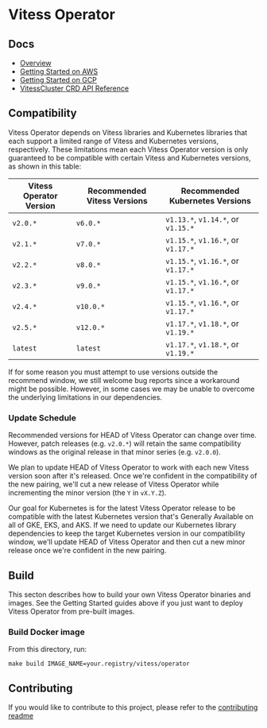 # Vitess Operator

## Docs

- [Overview](docs/)
- [Getting Started on AWS](docs/aws-quickstart.md)
- [Getting Started on GCP](docs/gcp-quickstart.md)
- [VitessCluster CRD API Reference](docs/api.md)

## Compatibility

Vitess Operator depends on Vitess libraries and Kubernetes libraries that
each support a limited range of Vitess and Kubernetes versions, respectively.
These limitations mean each Vitess Operator version is only guaranteed to be
compatible with certain Vitess and Kubernetes versions, as shown in this table:

Vitess Operator Version | Recommended Vitess Versions | Recommended Kubernetes Versions
--- | --- | ---
`v2.0.*` | `v6.0.*`  | `v1.13.*`, `v1.14.*`, or `v1.15.*`
`v2.1.*` | `v7.0.*`  | `v1.15.*`, `v1.16.*`, or `v1.17.*`
`v2.2.*` | `v8.0.*`  | `v1.15.*`, `v1.16.*`, or `v1.17.*`
`v2.3.*` | `v9.0.*`  | `v1.15.*`, `v1.16.*`, or `v1.17.*`
`v2.4.*` | `v10.0.*` | `v1.15.*`, `v1.16.*`, or `v1.17.*`
`v2.5.*` | `v12.0.*` | `v1.17.*`, `v1.18.*`, or `v1.19.*`
`latest` | `latest`  | `v1.17.*`, `v1.18.*`, or `v1.19.*`

If for some reason you must attempt to use versions outside the recommend
window, we still welcome bug reports since a workaround might be possible.
However, in some cases we may be unable to overcome the underlying limitations
in our dependencies.

### Update Schedule

Recommended versions for HEAD of Vitess Operator can change over time.
However, patch releases (e.g. `v2.0.*`) will retain the same compatibility windows
as the original release in that minor series (e.g. `v2.0.0`).

We plan to update HEAD of Vitess Operator to work with each new Vitess version
soon after it's released. Once we're confident in the compatibility of the new
pairing, we'll cut a new release of Vitess Operator while incrementing the minor
version (the `Y` in `vX.Y.Z`).

Our goal for Kubernetes is for the latest Vitess Operator release to be
compatible with the latest Kubernetes version that's Generally Available on all
of GKE, EKS, and AKS. If we need to update our Kubernetes library dependencies
to keep the target Kubernetes version in our compatibility window, we'll update
HEAD of Vitess Operator and then cut a new minor release once we're confident in
the new pairing.

## Build

This secton describes how to build your own Vitess Operator binaries and images.
See the Getting Started guides above if you just want to deploy Vitess Operator
from pre-built images.

### Build Docker image

From this directory, run:

```
make build IMAGE_NAME=your.registry/vitess/operator
```

## Contributing

If you would like to contribute to this project, please refer to the
[contributing readme](CONTRIBUTING.md)

